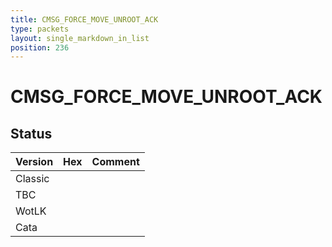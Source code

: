 ```yaml
---
title: CMSG_FORCE_MOVE_UNROOT_ACK
type: packets
layout: single_markdown_in_list
position: 236
---
```


# CMSG_FORCE_MOVE_UNROOT_ACK

## Status

Version | Hex | Comment
---------- | ---------- | ---------- 
Classic |  |  
TBC |  |  
WotLK |  |  
Cata |  |  

